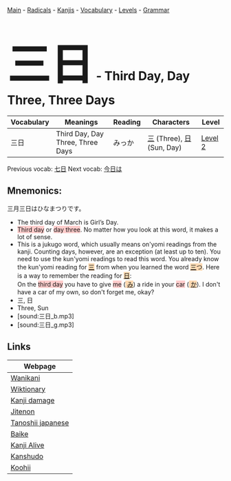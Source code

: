 <style> bigfont {font-size: 100px}</style>
[Main](../README.md) -
[Radicals](../radicals.md) -
[Kanjis](../kanjis.md) -
[Vocabulary](../vocabulary.md) -
[Levels](../levels.md) -
[Grammar](../grammar.md)
# <bigfont> 三日</bigfont> - Third Day, Day Three, Three Days 

| Vocabulary | Meanings | Reading | Characters | Level |
| --- | --- | --- | --- | --- |
| 三日 | Third Day, Day Three, Three Days | みっか |  [三](../kanjis/三.md) (Three), [日](../kanjis/日.md) (Sun, Day) | [Level 2](../levels/wk_level2.md) |

Previous vocab: [七日](七日.md) Next vocab: [今日は](今日は.md) 

## Mnemonics:
三月三日はひなまつりです。
* The third day of March is Girl’s Day.
* <span style="background-color:#ffcccb"> Third day</span> or <span style="background-color:#ffcccb"> day three</span>. No matter how you look at this word, it makes a lot of sense.
* This is a jukugo word, which usually means on'yomi readings from the kanji. Counting days, however, are an exception (at least up to ten). You need to use the kun'yomi readings to read this word. You already know the kun'yomi reading for <span style="background-color:#fed8b1"> [三](https://jisho.org/search/三)</span> from when you learned the word <span style="background-color:#fed8b1"> [三](https://jisho.org/search/三)つ</span>. Here is a way to remember the reading for <span style="background-color:#fed8b1"> [日](https://jisho.org/search/日)</span>:<br />On the <span style="background-color:#ffcccb"> third day</span> you have to give <span style="background-color:#ffcccb"> me</span> (<span style="background-color:#fed8b1"> [み](https://jisho.org/search/み)</span>) a ride in your <span style="background-color:#ffcccb"> car</span> (<span style="background-color:#fed8b1"> [か](https://jisho.org/search/か)</span>). I don't have a car of my own, so don't forget me, okay?
* 三, 日
* Three, Sun
* [sound:三日_b.mp3]
* [sound:三日_g.mp3]


## Links 

| Webpage |
| --- |
| [Wanikani          ](https://www.wanikani.com/kanji/三日) |
| [Wiktionary        ](https://en.wiktionary.org/wiki/三日) |
| [Kanji damage      ](http://www.kanjidamage.com/kanji/search?utf8=✓&q=三日) |
| [Jitenon           ](https://jitenon.com/kanji/三日) |
| [Tanoshii japanese ](https://www.tanoshiijapanese.com/dictionary/kanji.cfm?k=三日) |
| [Baike             ](https://baike.baidu.com/item/三日) |
| [Kanji Alive       ](https://app.kanjialive.com/三日) |
| [Kanshudo          ](https://www.kanshudo.com/searchmn?q=三日) |
| [Koohii            ](https://kanji.koohii.com/study/kanji/三日) |
